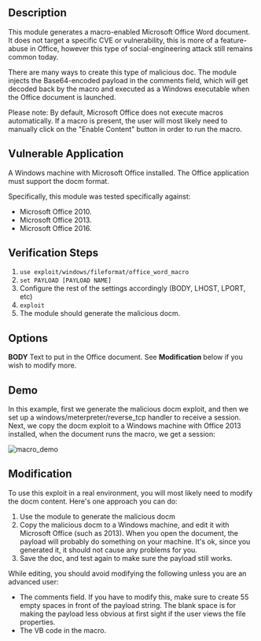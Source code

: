 ## Description

This module generates a macro-enabled Microsoft Office Word document. It does not target a specific
CVE or vulnerability, this is more of a feature-abuse in Office, however this type of
social-engineering attack still remains common today.

There are many ways to create this type of malicious doc. The module injects the Base64-encoded
payload in the comments field, which will get decoded back by the macro and executed as a Windows
executable when the Office document is launched.

Please note: By default, Microsoft Office does not execute macros automatically. If a macro is
present, the user will most likely need to manually click on the "Enable Content" button in order
to run the macro.


## Vulnerable Application

A Windows machine with Microsoft Office installed. The Office application must support the docm
format.

Specifically, this module was tested specifically against:

* Microsoft Office 2010.
* Microsoft Office 2013.
* Microsoft Office 2016.

## Verification Steps

1. ```use exploit/windows/fileformat/office_word_macro```
2. ```set PAYLOAD [PAYLOAD NAME]```
3. Configure the rest of the settings accordingly (BODY, LHOST, LPORT, etc)
4. ```exploit```
5. The module should generate the malicious docm.

## Options

**BODY** Text to put in the Office document. See **Modification** below if you wish to modify more.

## Demo

In this example, first we generate the malicious docm exploit, and then we set up a
windows/meterpreter/reverse_tcp handler to receive a session. Next, we copy the docm
exploit to a Windows machine with Office 2013 installed, when the document runs the
macro, we get a session:

![macro_demo](https://cloud.githubusercontent.com/assets/1170914/22602348/751f9d66-ea08-11e6-92ce-4e52f88aaebf.gif)

## Modification

To use this exploit in a real environment, you will most likely need to modify the docm content.
Here's one approach you can do:

1. Use the module to generate the malicious docm
2. Copy the malicious docm to a Windows machine, and edit it with Microsoft Office (such as 2013).
   When you open the document, the payload will probably do something on your machine. It's ok,
   since you generated it, it should not cause any problems for you.
3. Save the doc, and test again to make sure the payload still works.

While editing, you should avoid modifying the following unless you are an advanced user:

* The comments field. If you have to modify this, make sure to create 55 empty spaces
  in front of the payload string. The blank space is for making the payload less obvious
  at first sight if the user views the file properties.
* The VB code in the macro.
